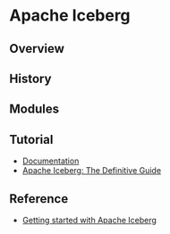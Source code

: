# Apache Iceberg

## Overview
## History
## Modules

## Tutorial
- [Documentation](https://iceberg.apache.org/docs/latest/)
- [Apache Iceberg: The Definitive Guide](https://learning.oreilly.com/library/view/apache-iceberg-the/9781098148614/)

## Reference
- [Getting started with Apache Iceberg](https://medium.com/snowflake/getting-started-with-apache-iceberg-80f338921a31)
